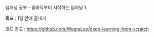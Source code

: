 딥러닝 공부 - 밑바닥부터 시작하는 딥러닝 1

목표 : 1월 안에 끝내기

코드 참고 : https://github.com/WegraLee/deep-learning-from-scratch

